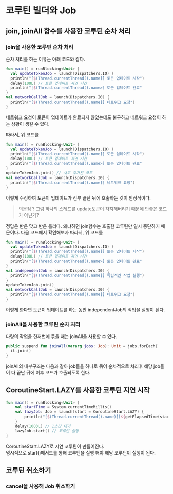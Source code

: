 # 코루틴 빌더와 Job

## join, joinAll 함수를 사용한 코루틴 순차 처리

### join을 사용한 코루틴 순차 처리
순차 처리를 하는 이유는 아래 코드와 같다.
```kotlin
fun main() = runBlocking<Unit> {
  val updateTokenJob = launch(Dispatchers.IO) (
  println("[$(Thread.currentThread().name]] 토큰 업데이트 시작")
  delay(100L) // 토큰 업데이트 지연 시간
  println("[$(Thread.currentThread().name>] 토큰 업데이트 완료"
}
val networkCallJob = launch(Dispatchers.I0) {
  println("[$(Thread.currentThread().name]] 네트워크 요청")
}

```
네트워크 요청이 토큰이 업데이트가 완료되지 않았는데도 불구하고 네트워크 요청이 하는 상황이 생길 수 있다.

따라서, 위 코드를
```kotlin
fun main() = runBlocking<Unit> {
  val updateTokenJob = launch(Dispatchers.IO) (
  println("[$(Thread.currentThread().name]] 토큰 업데이트 시작")
  delay(100L) // 토큰 업데이트 지연 시간
  println("[$(Thread.currentThread().name>] 토큰 업데이트 완료"
}
updateTokenJob.join() // 새로 추가된 코드
val networkCallJob = launch(Dispatchers.I0) {
  println("[$(Thread.currentThread().name]] 네트워크 요청")
}

```
이렇게 수정하여 토큰이 업데이트가 전부 끝난 뒤에 호출하는 것이 안정적이다.

> 의문점 ? 그럼 하나의 스레드를 update토큰이 차지해버리기 때문에 안좋은 코드가 아닌가?

정답은 반은 맞고 반은 틀리다. 왜냐하면 join함수는 호출한 코루틴만 일시 중단하기 때문이다. 다음 코드에서 확인해보자
따라서, 위 코드를
```kotlin
fun main() = runBlocking<Unit> {
  val updateTokenJob = launch(Dispatchers.IO) (
  println("[$(Thread.currentThread().name]] 토큰 업데이트 시작")
  delay(100L) // 토큰 업데이트 지연 시간
  println("[$(Thread.currentThread().name>] 토큰 업데이트 완료"
}
val independentJob = launch(Dispatchers.I0) {
  println("[$(Thread.currentThread().name]] 독립적인 작업 실행")
}
updateTokenJob.join()
val networkCallJob = launch(Dispatchers.I0) {
  println("[$(Thread.currentThread().name]] 네트워크 요청")
}
```
이렇게 한다면 토큰이 업데이트를 하는 동안 independentJob의 작업을 실행이 된다.

### joinAll을 사용한 코루틴 순차 처리
다량의 작업을 한꺼번에 묶을 때는 joinAll을 사용할 수 있다.
```kotlin
public suspend fun joinAll(vararg jobs: Job): Unit = jobs.forEach{
  it.join()
}
```
joinAll의 내부구조는 다음과 같아 job들을 하나로 묶어 순차적으로 처리후 해당 job들이 다 끝난 뒤에 이후 코드가 호출되도록 한다.

## CoroutineStart.LAZY를 사용한 코루틴 지연 시작

```kotlin
fun main() = runBlocking<Unit> {
    val startTime = System.currentTimeMillis()
    val lazyJob: Job = launch(start = CoroutineStart.LAZY) {
        println("[$(Thread.currentThread().name)][${getElapsedTime(startTime)}]")
    }
    delay(1003L) // 1초간 대기
    lazyJob.start() // 코루틴 실행
}
```
CoroutineStart.LAZY로 지연 코루틴이 만들어진다.  
명시적으로 start()메서드를 통해 코루틴을 실행 해야 해당 코루틴이 실행이 된다.

## 코루틴 취소하기

### cancel을 사용해 Job 취소하기




